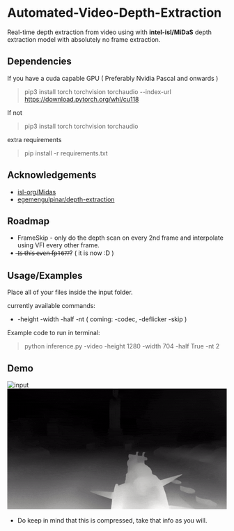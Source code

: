


# Automated-Video-Depth-Extraction 
Real-time depth extraction from video using with **intel-isl/MiDaS** depth extraction model with absolutely no frame extraction.

## Dependencies
If you have a cuda capable GPU ( Preferably Nvidia Pascal and onwards )
 > pip3 install torch torchvision torchaudio --index-url https://download.pytorch.org/whl/cu118

If not
 > pip3 install torch torchvision torchaudio

extra requirements
 > pip install -r requirements.txt

## Acknowledgements

 - [isl-org/Midas](https://github.com/isl-org/MiDaS)
 - [egemengulpinar/depth-extraction](https://github.com/egemengulpinar/depth-extraction)

## Roadmap
 - FrameSkip - only do the depth scan on every 2nd frame and interpolate using VFI every other frame.
 - ̶I̶s̶ ̶t̶h̶i̶s̶ ̶e̶v̶e̶n̶ ̶f̶p̶1̶6̶?̶?̶? ( it is now :D )

## Usage/Examples
Place all of your files inside the input folder.

currently available commands:
 - -height -width -half -nt ( coming: -codec, -deflicker -skip )

Example code to run in terminal:
 > python inference.py -video -height 1280 -width 704 -half True -nt 2

## Demo

![input](https://github.com/NevermindNilas/Automated-Video-Depth-Extraction/blob/main/input/input.gif)![output](https://github.com/NevermindNilas/Automated-Video-Depth-Extraction/blob/main/output/output.gif)

 - Do keep in mind that this is compressed, take that info as you will.